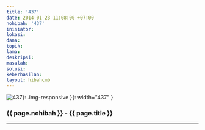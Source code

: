 ```yaml
---
title: '437'
date: 2014-01-23 11:08:00 +07:00
nohibah: '437'
inisiator: 
lokasi: 
dana: 
topik: 
lama: 
deskripsi: 
masalah: 
solusi: 
keberhasilan: 
layout: hibahcmb
---
```


![437](/static/img/hibahcmb/437.png){: .img-responsive }{: width="437" }

### {{ page.nohibah }} - {{ page.title }}

---
